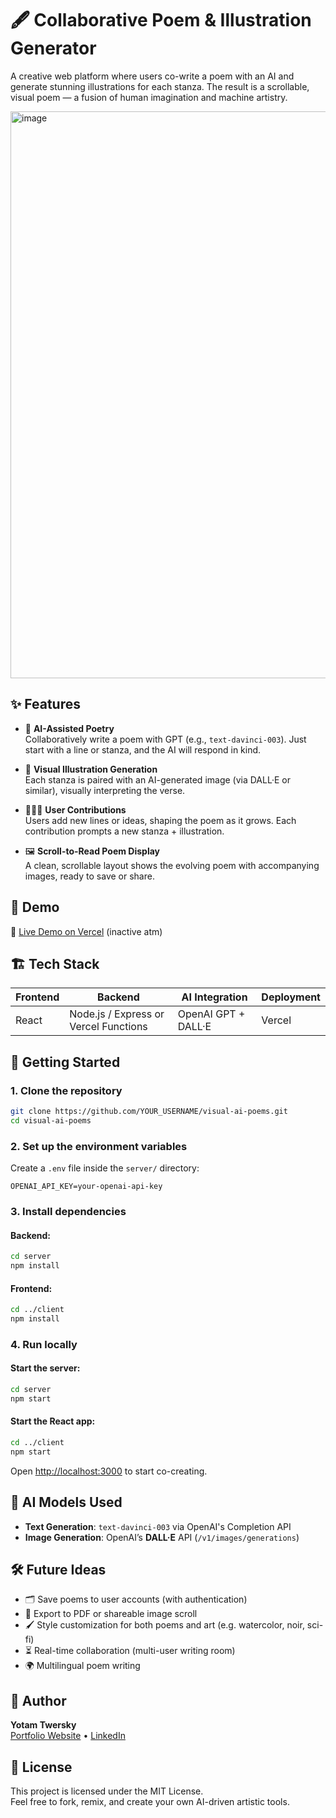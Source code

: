 # 🖋️ Collaborative Poem & Illustration Generator

A creative web platform where users co-write a poem with an AI and generate stunning illustrations for each stanza. The result is a scrollable, visual poem — a fusion of human imagination and machine artistry.

<img width="907" alt="image" src="https://github.com/user-attachments/assets/49c5a148-11be-41c2-bb9d-c5b47fdb955c" />


## ✨ Features

- 🧠 **AI-Assisted Poetry**  
  Collaboratively write a poem with GPT (e.g., `text-davinci-003`). Just start with a line or stanza, and the AI will respond in kind.

- 🎨 **Visual Illustration Generation**  
  Each stanza is paired with an AI-generated image (via DALL·E or similar), visually interpreting the verse.

- 🧑‍🤝‍🧑 **User Contributions**  
  Users add new lines or ideas, shaping the poem as it grows. Each contribution prompts a new stanza + illustration.

- 🖼️ **Scroll-to-Read Poem Display**  
  A clean, scrollable layout shows the evolving poem with accompanying images, ready to save or share.

## 📸 Demo

🔗 [Live Demo on Vercel](https://your-vercel-project.vercel.app) (inactive atm)

## 🏗️ Tech Stack

| Frontend | Backend | AI Integration        | Deployment |
|----------|---------|-----------------------|------------|
| React    | Node.js / Express or Vercel Functions | OpenAI GPT + DALL·E | Vercel     |

## 🚀 Getting Started

### 1. Clone the repository

```bash
git clone https://github.com/YOUR_USERNAME/visual-ai-poems.git
cd visual-ai-poems
```

### 2. Set up the environment variables

Create a `.env` file inside the `server/` directory:

```
OPENAI_API_KEY=your-openai-api-key
```

### 3. Install dependencies

#### Backend:
```bash
cd server
npm install
```

#### Frontend:
```bash
cd ../client
npm install
```

### 4. Run locally

#### Start the server:
```bash
cd server
npm start
```

#### Start the React app:
```bash
cd ../client
npm start
```

Open [http://localhost:3000](http://localhost:3000) to start co-creating.

## 🧠 AI Models Used

- **Text Generation**: `text-davinci-003` via OpenAI's Completion API  
- **Image Generation**: OpenAI’s **DALL·E** API (`/v1/images/generations`)

## 🛠️ Future Ideas

- 🗂️ Save poems to user accounts (with authentication)
- 📖 Export to PDF or shareable image scroll
- 🖌️ Style customization for both poems and art (e.g. watercolor, noir, sci-fi)
- ⏳ Real-time collaboration (multi-user writing room)
- 🌍 Multilingual poem writing

## 👤 Author

**Yotam Twersky**  
[Portfolio Website](https://yotamtwersky.com) • [LinkedIn](https://linkedin.com/in/yotam-twersky/)

## 📄 License

This project is licensed under the MIT License.  
Feel free to fork, remix, and create your own AI-driven artistic tools.

